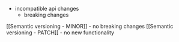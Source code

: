 - incompatible api changes
    - breaking changes

[[Semantic versioning - MINOR]] - no breaking changes
[[Semantic versioning - PATCH]] - no new functionality
